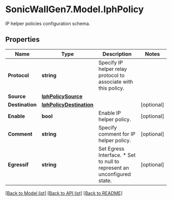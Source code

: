 # SonicWallGen7.Model.IphPolicy
IP helper policies configuration schema.

## Properties

Name | Type | Description | Notes
------------ | ------------- | ------------- | -------------
**Protocol** | **string** | Specify IP helper relay protocol to associate with this policy. | 
**Source** | [**IphPolicySource**](IphPolicySource.md) |  | 
**Destination** | [**IphPolicyDestination**](IphPolicyDestination.md) |  | [optional] 
**Enable** | **bool** | Enable IP helper policy. | [optional] 
**Comment** | **string** | Specify comment for IP helper policy. | [optional] 
**Egressif** | **string** | Set Egress Interface. * Set to null to represent an unconfigured state. | [optional] 

[[Back to Model list]](../README.md#documentation-for-models) [[Back to API list]](../README.md#documentation-for-api-endpoints) [[Back to README]](../README.md)

